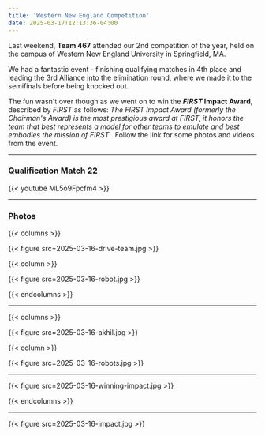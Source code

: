 ```yaml
---
title: 'Western New England Competition'
date: 2025-03-17T12:13:36-04:00
---
```


Last weekend, **Team 467** attended our 2nd competition of the year, held on the campus of Western New England University in Springfield, MA.

We had a fantastic event - finishing qualifying matches in 4th place and leading the 3rd Alliance into the elimination round, where we made it to the semifinals before being knocked out.

The fun wasn't over though as we went on to win the **_FIRST_ Impact Award**, described by _FIRST_ as follows: _The FIRST Impact Award (formerly the Chairman's Award) is the most prestigious award at FIRST, it honors the team that best represents a model for other teams to emulate and best embodies the mission of FIRST_ . Follow the link for some photos and videos from the event.

---

### Qualification Match 22

{{< youtube ML5o9Fpcfm4 >}}

---

### Photos

{{< columns >}}

{{< figure src=2025-03-16-drive-team.jpg >}} 

{{< column >}}

{{< figure src=2025-03-16-robot.jpg >}}

{{< endcolumns >}}

---

{{< columns >}}

{{< figure src=2025-03-16-akhil.jpg >}}

{{< column >}}

{{< figure src=2025-03-16-robots.jpg >}}

---

{{< figure src=2025-03-16-winning-impact.jpg >}}

{{< endcolumns >}}

---

{{< figure src=2025-03-16-impact.jpg >}}
